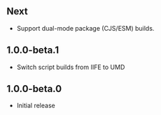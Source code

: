 ## Next

* Support dual-mode package (CJS/ESM) builds.

## 1.0.0-beta.1

* Switch script builds from IIFE to UMD

## 1.0.0-beta.0

* Initial release
